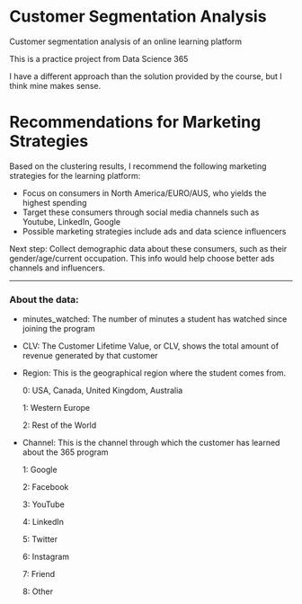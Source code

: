 # Customer Segmentation Analysis
Customer segmentation analysis of an online learning platform

This is a practice project from Data Science 365

I have a different approach than the solution provided by the course, but I think mine makes sense.

# Recommendations for Marketing Strategies

Based on the clustering results, I recommend the following marketing strategies for the learning platform:

- Focus on consumers in North America/EURO/AUS, who yields the highest spending
- Target these consumers through social media channels such as Youtube, LinkedIn, Google
- Possible marketing strategies include ads and data science influencers

Next step:
Collect demographic data about these consumers, such as their gender/age/current occupation. This info would help choose better ads channels and influencers. 

____________________________________________________________________________________________
### About the data:
- minutes_watched: The number of minutes a student has watched since joining the program
- CLV: The Customer Lifetime Value, or CLV, shows the total amount of revenue generated by that customer
- Region: This is the geographical region where the student comes from.
  
  0: USA, Canada, United Kingdom, Australia
  
  1: Western Europe
  
  2: Rest of the World
  
- Channel: This is the channel through which the customer has learned about the 365 program
  
  1: Google
  
  2: Facebook
  
  3: YouTube
  
  4: LinkedIn
  
  5: Twitter
  
  6: Instagram
  
  7: Friend
  
  8: Other


